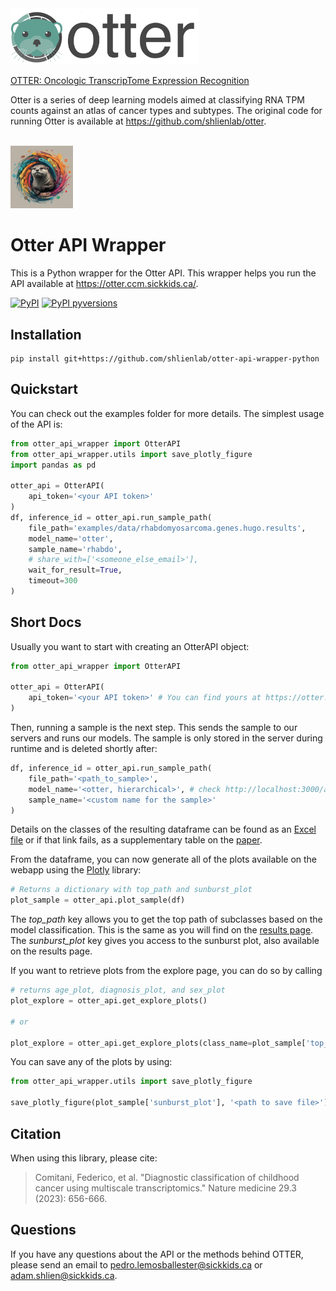 <img src="docs/images/otter_logo.png" width="300" padding="100">

<!-- --- -->
[OTTER: Oncologic TranscripTome Expression Recognition](https://www.nature.com/articles/s41591-023-02221-x#Sec37)

Otter is a series of deep learning models aimed at classifying RNA TPM counts against an atlas of cancer types and subtypes. The original code for running Otter is available at https://github.com/shlienlab/otter.

<br>

<img src="docs/images/otter-api-wrapper.jpeg" width="100" padding="50">

# Otter API Wrapper 

This is a Python wrapper for the Otter API. This wrapper helps you run the API available at https://otter.ccm.sickkids.ca/.


[![PyPI](https://img.shields.io/pypi/v/otter-api-wrapper)](https://pypi.org/project/otter-api-wrapper/)
[![PyPI pyversions](https://img.shields.io/pypi/pyversions/otter-api-wrapper)](https://pypi.org/pypi/otter-api-wrapper/)


## Installation 

```
pip install git+https://github.com/shlienlab/otter-api-wrapper-python
```

## Quickstart
You can check out the examples folder for more details. The simplest usage of the API is:
```python
from otter_api_wrapper import OtterAPI
from otter_api_wrapper.utils import save_plotly_figure
import pandas as pd

otter_api = OtterAPI(
    api_token='<your API token>'
)
df, inference_id = otter_api.run_sample_path(
    file_path='examples/data/rhabdomyosarcoma.genes.hugo.results',
    model_name='otter',
    sample_name='rhabdo',
    # share_with=['<someone_else_email>'],
    wait_for_result=True,
    timeout=300
)
```

## Short Docs
Usually you want to start with creating an OtterAPI object:

```python
from otter_api_wrapper import OtterAPI

otter_api = OtterAPI(
    api_token='<your API token>' # You can find yours at https://otter.ccm.sickkids.ca/app/api_docs
)
```

Then, running a sample is the next step. This sends the sample to our servers and runs our models. The sample is only stored in the server during runtime and is deleted shortly after:

```python
df, inference_id = otter_api.run_sample_path(
    file_path='<path_to_sample>',
    model_name='<otter, hierarchical>', # check http://localhost:3000/app/inference for details
    sample_name='<custom name for the sample>'
)
```

Details on the classes of the resulting dataframe can be found as an [Excel file](https://static-content.springer.com/esm/art%3A10.1038%2Fs41591-023-02221-x/MediaObjects/41591_2023_2221_MOESM3_ESM.xlsx) or if that link fails, as a supplementary table on the [paper](https://www.nature.com/articles/s41591-023-02221-x#Sec36).

From the dataframe, you can now generate all of the plots available on the webapp using the [Plotly](https://plotly.com/) library:

```python
# Returns a dictionary with top_path and sunburst_plot
plot_sample = otter_api.plot_sample(df)
```

The *top_path* key allows you to get the top path of subclasses based on the model classification. This is the same as you will find on the [results page](https://otter.ccm.sickkids.ca/app/results). The *sunburst_plot* key gives you access to the sunburst plot, also available on the results page.

If you want to retrieve plots from the explore page, you can do so by calling

```python
# returns age_plot, diagnosis_plot, and sex_plot
plot_explore = otter_api.get_explore_plots()

# or 

plot_explore = otter_api.get_explore_plots(class_name=plot_sample['top_path']['names'][-1]) # where class_name is the name of any class you are interested in
```

You can save any of the plots by using:

```python
from otter_api_wrapper.utils import save_plotly_figure

save_plotly_figure(plot_sample['sunburst_plot'], '<path to save file>')
```

## Citation
When using this library, please cite:

> Comitani, Federico, et al. "Diagnostic classification of childhood cancer using multiscale transcriptomics." Nature medicine 29.3 (2023): 656-666.

## Questions
If you have any questions about the API or the methods behind OTTER, please send an email to pedro.lemosballester@sickkids.ca or adam.shlien@sickkids.ca.
